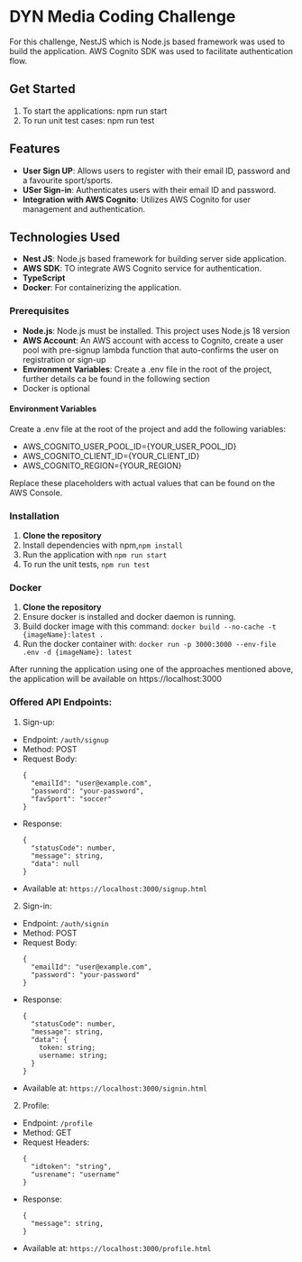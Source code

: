 # DYN Media Coding Challenge

For this challenge, NestJS which is Node.js based framework was used to build the application. AWS Cognito SDK was used to facilitate authentication flow.

## Get Started
1. To start the applications: npm run start
2. To run unit test cases: npm run test

## Features

- **User Sign UP**: Allows users to register with their email ID, password and a favourite sport/sports.
- **USer Sign-in**: Authenticates users with their email ID and password.
- **Integration with AWS Cognito**: Utilizes AWS Cognito for user management and authentication.

## Technologies Used
- **Nest JS**: Node.js based framework for building server side application.
- **AWS SDK**: TO integrate AWS Cognito service for authentication.
- **TypeScript**
- **Docker**: For containerizing the application.

### Prerequisites
- **Node.js**: Node.js must be installed. This project uses Node.js 18 version
- **AWS Account**: An AWS account with access to Cognito, create a user pool with pre-signup lambda function that auto-confirms the user on registration or sign-up
- **Environment Variables**: Create a .env file in the root of the project, further details ca be found in the following section
- Docker is optional

#### Environment Variables
Create a .env file at the root of the project and add the following variables:

- AWS_COGNITO_USER_POOL_ID={YOUR_USER_POOL_ID}
- AWS_COGNITO_CLIENT_ID={YOUR_CLIENT_ID}
- AWS_COGNITO_REGION={YOUR_REGION}

Replace these placeholders with actual values that can be found on the AWS Console.


### Installation
1. **Clone the repository**
2. Install dependencies with npm,`npm install`
3. Run the application with `npm run start`
4. To run the unit tests, `npm run test`

### Docker
1. **Clone the repository**
2. Ensure docker is installed and docker daemon is running.
3. Build docker image with this command: `docker build --no-cache -t {imageName}:latest .`
4. Run the docker container with: `docker run -p 3000:3000 --env-file .env -d {imageName}: latest`

After running the application using one of the approaches mentioned above, the application will be available on https://localhost:3000


### Offered API Endpoints:
1. Sign-up:
- Endpoint: `/auth/signup`
- Method: POST
- Request Body: 
  ```
  {
    "emailId": "user@example.com",
    "password": "your-password",
    "favSport": "soccer"
  }
- Response:
  ```
  {
    "statusCode": number,
    "message": string,
    "data": null
  }
- Available at: `https://localhost:3000/signup.html`

2. Sign-in:
- Endpoint: `/auth/signin`
- Method: POST
- Request Body: 
  ```
  {
    "emailId": "user@example.com",
    "password": "your-password"
  }
- Response:
  ```
  {
    "statusCode": number,
    "message": string,
    "data": {
      token: string;
      username: string;
    }
  }
- Available at: `https://localhost:3000/signin.html`

2. Profile:
- Endpoint: `/profile`
- Method: GET
- Request Headers: 
  ```
  {
    "idtoken": "string",
    "usrename": "username"
  }
- Response:
  ```
  {
    "message": string,
  }
- Available at: `https://localhost:3000/profile.html`






